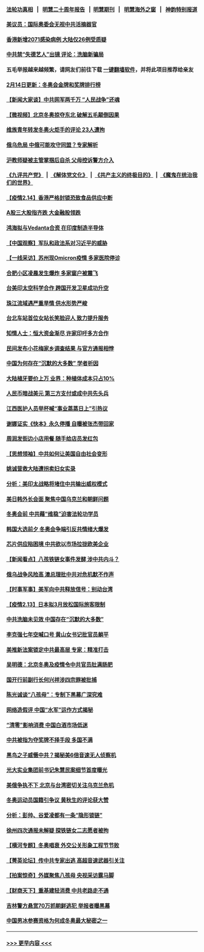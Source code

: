 #### [法轮功真相](https://github.com/gfw-breaker/truth/blob/master/README.md?t=0) &nbsp;&nbsp;|&nbsp;&nbsp; [明慧二十周年报告](https://github.com/gfw-breaker/mh-reports/blob/master/README.md?t=0) &nbsp;&nbsp;|&nbsp;&nbsp;[明慧期刊](https://github.com/gfw-breaker/mh-qikan) &nbsp;&nbsp;|&nbsp;&nbsp; [明慧海外之窗](https://github.com/gfw-breaker/mh-news/blob/master/README.md?t=0) &nbsp;&nbsp;|&nbsp;&nbsp; [神韵特别报道](https://github.com/gfw-breaker/mh-news/blob/master/shenyun.md?t=0)
#### [美议员：国际奥委会无视中共活摘器官](../pages/nsc413/n13576350.md?t=02150250) 
#### [香港新增2071感染病例 大陆仅26例受质疑](../pages/nsc413/n13576256.md?t=02150250) 
#### [中共禁“失德艺人”出镜 评论：洗脑新骗局](../pages/nsc413/n13572760.md?t=02150250) 
#### 五毛举报越来越频繁，请网友们前往下载 [一键翻墙软件](https://github.com/gfw-breaker/ssr-accounts)，并将此项目推荐给亲友
#### [2月14日更新：冬奥会金牌和奖牌排行榜](../pages/nsc413/n13575864.md?t=02150250) 
#### [【新闻大家谈】中共网军两千万 “人民战争”还魂](../pages/nsc413/n13576192.md?t=02150250) 
#### [【微视频】北京冬奥掠夺东北 破解五毛颠倒因果](../pages/nsc413/n13576045.md?t=02150250) 
#### [维族青年转发冬奥火炬手的评论 23人遭拘](../pages/nsc413/n13576025.md?t=02150250) 
#### [俄乌危局 中俄可能攻守同盟？专家解析](../pages/nsc413/n13575845.md?t=02150250) 
#### [沪教师疑被主管掌掴后自杀 父母控诉警方介入](../pages/nsc413/n13575804.md?t=02150250) 
#### [《九评共产党》](https://github.com/begood0513/9ping.md/blob/master/README.md) &nbsp;|&nbsp; [《解体党文化》](../../../../jtdwh.md/blob/master/README.md)  &nbsp;|&nbsp; [《共产主义的终极目的》](../../../../gczydzjmd.md/blob/master/README.md) &nbsp;|&nbsp; [《魔鬼在统治我们的世界》](../../../../mgztzwmdsj.md/blob/master/README.md) 
#### [【疫情2.14】香港严格封锁恐致食品供应中断](../pages/nsc413/n13574773.md?t=02150250) 
#### [A股三大股指齐跌 大金融股领跌](../pages/nsc413/n13575554.md?t=02150250) 
#### [鸿海拟与Vedanta合资 在印度制造半导体](../pages/nsc413/n13575829.md?t=02150250) 
#### [【中国观察】军队和政法系对习近平的威胁](../pages/nsc413/n13575645.md?t=02150250) 
#### [【一线采访】苏州现Omicron疫情 多家医院停诊](../pages/nsc413/n13575062.md?t=02150250) 
#### [合肥小区凌晨发生爆炸 多家窗户被震飞](../pages/nsc413/n13575625.md?t=02150250) 
#### [台美印太空科学合作 跨国开发卫星成功升空](../pages/nsc413/n13574908.md?t=02150250) 
#### [珠江流域遇严重旱情 供水形势严峻](../pages/nsc413/n13575431.md?t=02150250) 
#### [台北车站首位女站长笑脸迎人 致力提升服务](../pages/nsc413/n13575274.md?t=02150250) 
#### [知情人士：恒大资金渐尽 许家印吁多方合作](../pages/nsc413/n13575080.md?t=02150250) 
#### [民间发布小花梅家乡调查结果 与官方通报相悖](../pages/nsc413/n13575184.md?t=02150250) 
#### [中国为何存在“沉默的大多数” 学者析因](../pages/nsc413/n13575145.md?t=02150250) 
#### [大陆植牙要价上万 业界：种植体成本只占10%](../pages/nsc413/n13575021.md?t=02150250) 
#### [人民币暗战美元 第三方支付或成中共先头兵](../pages/nsc413/n13534846.md?t=02150250) 
#### [江西医护人员举杯喊“事业蒸蒸日上”引热议](../pages/nsc413/n13574948.md?t=02150250) 
#### [谢娜证实《快本》永久停播 自曝被张杰带回家](../pages/nsc413/n13574579.md?t=02150250) 
#### [周润发街边小店用餐 随手给店员发红包](../pages/nsc413/n13574655.md?t=02150250) 
#### [【思想领袖】中共如何让美国自由社会变形](../pages/nsc413/n13534126.md?t=02150250) 
#### [姚诚营救大陆遭拐卖妇女实录](../pages/nsc413/n13574593.md?t=02150250) 
#### [分析：美印太战略将堵住中共输出威权模式](../pages/nsc413/n13574572.md?t=02150250) 
#### [美日韩外长会面 聚焦中国乌克兰和朝鲜问题](../pages/nsc413/n13574236.md?t=02150250) 
#### [冬奥会前 中共藉“维稳”迫害法轮功学员](../pages/nsc413/n13570533.md?t=02150250) 
#### [韩国大选前夕 冬奥会争端引反共情绪大爆发](../pages/nsc413/n13574231.md?t=02150250) 
#### [芯片供应陷困境 中共欲以市场拉拢欧美企业](../pages/nsc413/n13574170.md?t=02150250) 
#### [【新闻看点】八孩铁链女事件发酵 涉中共内斗？](../pages/nsc413/n13573479.md?t=02150250) 
#### [俄乌战争风险高 澳总理批中共对危机默不作声](../pages/nsc413/n13573898.md?t=02150250) 
#### [【时事军事】美军向中共释放信号：别动台湾](../pages/nsc413/n13573988.md?t=02150250) 
#### [【疫情2.13】日本拟3月放松国际旅客限制](../pages/nsc413/n13573718.md?t=02150250) 
#### [中共洗脑未见效 中国存在“沉默的大多数”](../pages/nsc413/n13573794.md?t=02150250) 
#### [李克强七年空喊口号 黄山女书记批官员躺平](../pages/nsc413/n13573786.md?t=02150250) 
#### [美推新法案锁定中共最高层 专家：精准打击](../pages/nsc413/n13573185.md?t=02150250) 
#### [吴明德：北京冬奥及疫情令中共官员肚满肠肥](../pages/nsc413/n13573404.md?t=02150250) 
#### [国开行前副行长何兴祥涉四宗罪被批捕](../pages/nsc413/n13573381.md?t=02150250) 
#### [陈光诚谈“八孩母”：专制下黑幕广深究难](../pages/nsc413/n13573380.md?t=02150250) 
#### [网络造假评 中国“水军”运作方式揭秘](../pages/nsc413/n13573520.md?t=02150250) 
#### [“清零”影响消费  中国白酒市场低迷](../pages/nsc413/n13573474.md?t=02150250) 
#### [中共被指为夺奖牌不择手段 多国不满](../pages/nsc413/n13573408.md?t=02150250) 
#### [黑鸟之子威慑中共？揭秘美6倍音速无人侦察机](../pages/nsc413/n13571502.md?t=02150250) 
#### [光大实业集团前书记朱慧民案细节首度曝光](../pages/nsc413/n13573207.md?t=02150250) 
#### [美俄争执不下 北京与台湾密切关注乌克兰危机](../pages/nsc413/n13572803.md?t=02150250) 
#### [冬奥运动员国籍引争议 黄秋生的评论获大赞](../pages/nsc413/n13572943.md?t=02150250) 
#### [分析：彭帅、谷爱凌都有一条“隐形锁链”](../pages/nsc413/n13573013.md?t=02150250) 
#### [徐州四次通报未解疑 探铁链女二志愿者被拘](../pages/nsc413/n13573003.md?t=02150250) 
#### [【横河专题】冬奥唱衰 外交公关形象工程节节败](../pages/nsc413/n13573078.md?t=02150250) 
#### [【菁英论坛】传中共专家出逃 高超音速武器引关注](../pages/nsc413/n13572961.md?t=02150250) 
#### [【拍案惊奇】外媒聚焦八孩母 央视采访露马脚](../pages/nsc413/n13572693.md?t=02150250) 
#### [【财商天下】重基建轻消费 中共老路走不通](../pages/nsc413/n13572577.md?t=02150250) 
#### [吉林警方悬赏70万抓朝鲜逃犯 举报者曝黑幕](../pages/nsc413/n13572761.md?t=02150250) 
#### [中国男冰参赛资格为何成冬奥最大秘密之一](../pages/nsc413/n13572850.md?t=02150250) 

----
#### [ >>> 更早内容 <<< ](../indexes/nsc413-earlier.md)
